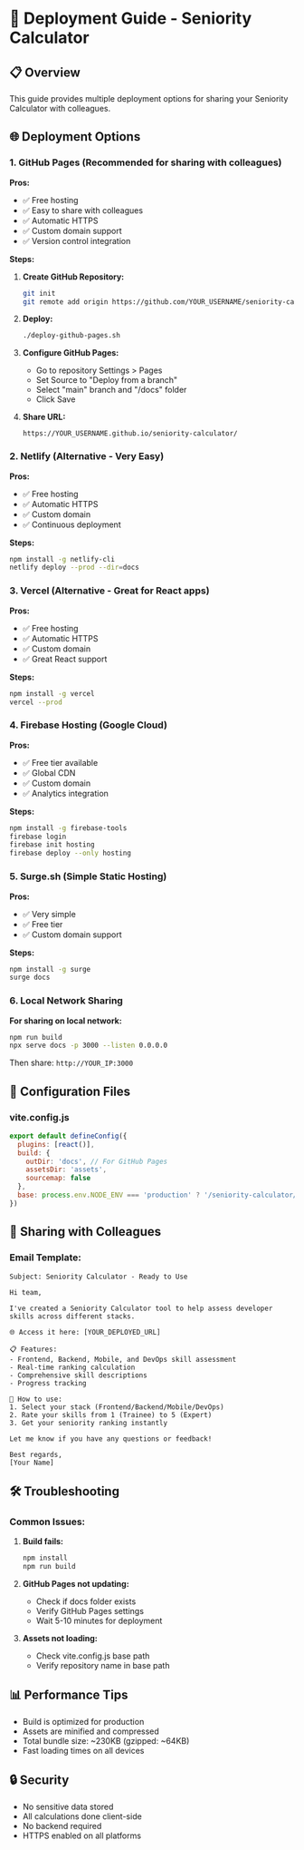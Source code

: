 # 🚀 Deployment Guide - Seniority Calculator

## 📋 Overview
This guide provides multiple deployment options for sharing your Seniority Calculator with colleagues.

## 🌐 Deployment Options

### 1. GitHub Pages (Recommended for sharing with colleagues)

**Pros:**
- ✅ Free hosting
- ✅ Easy to share with colleagues
- ✅ Automatic HTTPS
- ✅ Custom domain support
- ✅ Version control integration

**Steps:**
1. **Create GitHub Repository:**
   ```bash
   git init
   git remote add origin https://github.com/YOUR_USERNAME/seniority-calculator.git
   ```

2. **Deploy:**
   ```bash
   ./deploy-github-pages.sh
   ```

3. **Configure GitHub Pages:**
   - Go to repository Settings > Pages
   - Set Source to "Deploy from a branch"
   - Select "main" branch and "/docs" folder
   - Click Save

4. **Share URL:**
   ```
   https://YOUR_USERNAME.github.io/seniority-calculator/
   ```

### 2. Netlify (Alternative - Very Easy)

**Pros:**
- ✅ Free hosting
- ✅ Automatic HTTPS
- ✅ Custom domain
- ✅ Continuous deployment

**Steps:**
```bash
npm install -g netlify-cli
netlify deploy --prod --dir=docs
```

### 3. Vercel (Alternative - Great for React apps)

**Pros:**
- ✅ Free hosting
- ✅ Automatic HTTPS
- ✅ Custom domain
- ✅ Great React support

**Steps:**
```bash
npm install -g vercel
vercel --prod
```

### 4. Firebase Hosting (Google Cloud)

**Pros:**
- ✅ Free tier available
- ✅ Global CDN
- ✅ Custom domain
- ✅ Analytics integration

**Steps:**
```bash
npm install -g firebase-tools
firebase login
firebase init hosting
firebase deploy --only hosting
```

### 5. Surge.sh (Simple Static Hosting)

**Pros:**
- ✅ Very simple
- ✅ Free tier
- ✅ Custom domain support

**Steps:**
```bash
npm install -g surge
surge docs
```

### 6. Local Network Sharing

**For sharing on local network:**
```bash
npm run build
npx serve docs -p 3000 --listen 0.0.0.0
```

Then share: `http://YOUR_IP:3000`

## 🔧 Configuration Files

### vite.config.js
```javascript
export default defineConfig({
  plugins: [react()],
  build: {
    outDir: 'docs', // For GitHub Pages
    assetsDir: 'assets',
    sourcemap: false
  },
  base: process.env.NODE_ENV === 'production' ? '/seniority-calculator/' : '/'
})
```

## 📱 Sharing with Colleagues

### Email Template:
```
Subject: Seniority Calculator - Ready to Use

Hi team,

I've created a Seniority Calculator tool to help assess developer skills across different stacks.

🌐 Access it here: [YOUR_DEPLOYED_URL]

📋 Features:
- Frontend, Backend, Mobile, and DevOps skill assessment
- Real-time ranking calculation
- Comprehensive skill descriptions
- Progress tracking

🎯 How to use:
1. Select your stack (Frontend/Backend/Mobile/DevOps)
2. Rate your skills from 1 (Trainee) to 5 (Expert)
3. Get your seniority ranking instantly

Let me know if you have any questions or feedback!

Best regards,
[Your Name]
```

## 🛠️ Troubleshooting

### Common Issues:

1. **Build fails:**
   ```bash
   npm install
   npm run build
   ```

2. **GitHub Pages not updating:**
   - Check if docs folder exists
   - Verify GitHub Pages settings
   - Wait 5-10 minutes for deployment

3. **Assets not loading:**
   - Check vite.config.js base path
   - Verify repository name in base path

## 📊 Performance Tips

- Build is optimized for production
- Assets are minified and compressed
- Total bundle size: ~230KB (gzipped: ~64KB)
- Fast loading times on all devices

## 🔒 Security

- No sensitive data stored
- All calculations done client-side
- No backend required
- HTTPS enabled on all platforms

